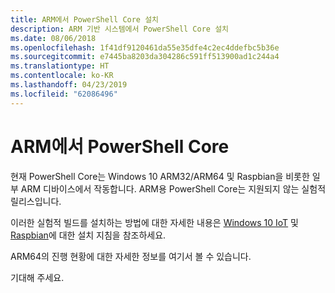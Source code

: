 ```yaml
---
title: ARM에서 PowerShell Core 설치
description: ARM 기반 시스템에서 PowerShell Core 설치
ms.date: 08/06/2018
ms.openlocfilehash: 1f41df9120461da55e35dfe4c2ec4ddefbc5b36e
ms.sourcegitcommit: e7445ba8203da304286c591ff513900ad1c244a4
ms.translationtype: HT
ms.contentlocale: ko-KR
ms.lasthandoff: 04/23/2019
ms.locfileid: "62086496"
---
```

# <a name="powershell-core-on-arm"></a>ARM에서 PowerShell Core

현재 PowerShell Core는 Windows 10 ARM32/ARM64 및 Raspbian을 비롯한 일부 ARM 디바이스에서 작동합니다.
ARM용 PowerShell Core는 지원되지 않는 실험적 릴리스입니다.

이러한 실험적 빌드를 설치하는 방법에 대한 자세한 내용은 [Windows 10 IoT](installing-powershell-core-on-windows.md#deploying-on-windows-iot) 및 [Raspbian](installing-powershell-core-on-linux.md#raspbian)에 대한 설치 지침을 참조하세요.

ARM64의 진행 현황에 대한 자세한 정보를 여기서 볼 수 있습니다.

기대해 주세요.
